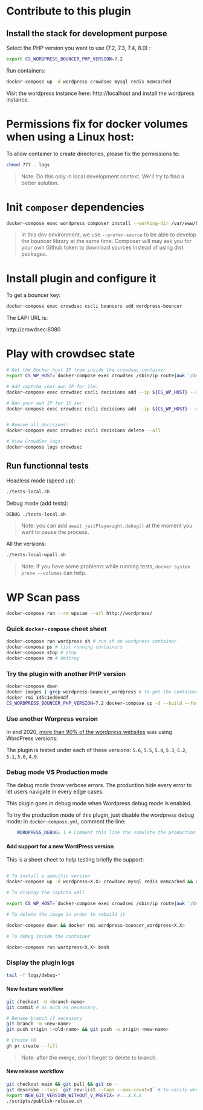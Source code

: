 # Contribute to this plugin

## Install the stack for development purpose

Select the PHP version you want to use (7.2, 7.3, 7.4, 8.0) :

```bash
export CS_WORDPRESS_BOUNCER_PHP_VERSION=7.2
```

Run containers:

```bash
docker-compose up -d wordpress crowdsec mysql redis memcached
```

Visit the wordpress instance here: http://localhost and install the wordpress instance.

# Permissions fix for docker volumes when using a Linux host:

To allow container to create directories, please fix the permissions to:

```sh
chmod 777 . logs
```

> Note: Do this only in local development context. We'll try to find a better solution.

# Init `composer` dependencies

```bash
docker-compose exec wordpress composer install --working-dir /var/www/html/wp-content/plugins/cs-wordpress-bouncer --prefer-source
```

> In this dev environment, we use `--prefer-source` to be able to develop the bouncer library at the same time. Composer will may ask you for your own Github token to download sources instead of using dist packages.

# Install plugin and configure it

To get a bouncer key:

```bash
docker-compose exec crowdsec cscli bouncers add wordpress-bouncer
```

The LAPI URL is:

http://crowdsec:8080

# Play with crowdsec state

```bash
# Get the Docker host IP from inside the crowdsec container
export CS_WP_HOST=`docker-compose exec crowdsec /sbin/ip route|awk '/default/ { printf $3 }'`

# Add captcha your own IP for 15m:
docker-compose exec crowdsec cscli decisions add --ip ${CS_WP_HOST} --duration 15m --type captcha

# Ban your own IP for 15 sec:
docker-compose exec crowdsec cscli decisions add --ip ${CS_WP_HOST} --duration 15s --type ban


# Remove all decisions:
docker-compose exec crowdsec cscli decisions delete --all

# View CrowdSec logs:
docker-compose logs crowdsec
```

## Run functionnal tests

Headless mode (speed up):

```bash
./tests-local.sh
```

Debug mode (add tests):

```bash
DEBUG ./tests-local.sh
```

> Note: you can add `await jestPlaywright.debug()` at the moment you want to pause the process.

All the versions:

```bash
./tests-local-wpall.sh
```

> Note: If you have some problems while running tests, `docker system prune --volumes` can help.

# WP Scan pass

```bash
docker-compose run --rm wpscan --url http://wordpress/
```

### Quick `docker-compose` cheet sheet

```bash
docker-compose run wordpress sh # run sh on wordpress container
docker-compose ps # list running containers
docker-compose stop # stop
docker-compose rm # destroy
```

### Try the plugin with another PHP version

```bash
docker-compose down
docker images | grep wordpress-bouncer_wordpress # to get the container id
docker rmi 145c1ed0e4df
CS_WORDPRESS_BOUNCER_PHP_VERSION=7.2 docker-compose up -d --build --force-recreate
```

### Use another Worpress version

In end 2020, [more than 90% of the wordpress websites](https://wordpress.org/about/stats/) was using WordPress versions:

The plugin is tested under each of these versions: `5.6`, `5.5`, `5.4`, `5.3`, `5.2`, `5.1`, `5.0`, `4.9`.

### Debug mode VS Production mode

The debug mode throw verbose errors. The production hide every error to let users navigate in every edge cases.

This plugin goes in debug mode when Wordpress debug mode is enabled.

To try the production mode of this plugin, just disable the wordpress debug mode: in `docker-compose.yml`, comment the line:
```yml
    WORDPRESS_DEBUG: 1 # Comment this line the simulate the production mode
```

#### Add support for a new WordPress version

This is a sheet cheet to help testing briefly the support:

```bash

# To install a specific version
docker-compose up -d wordpress<X.X> crowdsec mysql redis memcached && docker-compose exec crowdsec cscli bouncers add wordpress-bouncer

# To display the captcha wall

export CS_WP_HOST=`docker-compose exec crowdsec /sbin/ip route|awk '/default/ { printf $3 }'` && docker-compose exec crowdsec cscli decisions add --ip ${CS_WP_HOST} --duration 15m --type captcha

# To delete the image in order to rebuild it

docker-compose down && docker rmi wordpress-bouncer_wordpress<X.X>

# To debug inside the container

docker-compose run wordpress<X.X> bash
```

### Display the plugin logs

```bash
tail -f logs/debug-*
```

#### New feature workflow

```bash
git checkout -b <branch-name>
git commit # as much as necessary.

# Rename branch if necessary
git branch -m <new-name>
git push origin :<old-name> && git push -u origin <new-name>

# Create PR
gh pr create --fill
```

> Note: after the merge, don't forget to delete to branch.

#### New release workflow

```bash
git checkout main && git pull && git co -
git describe --tags `git rev-list --tags --max-count=1` # to verify what is the current tag
export NEW_GIT_VERSION_WITHOUT_V_PREFIX= #...X.X.X
./scripts/publish-release.sh
```